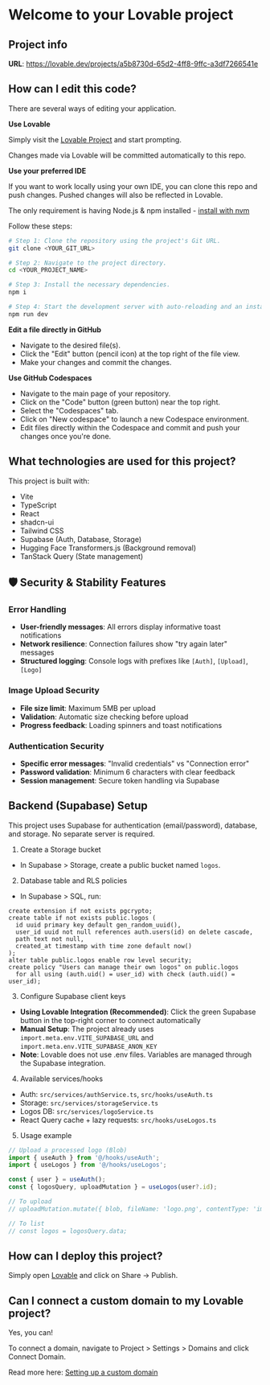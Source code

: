 # Welcome to your Lovable project

## Project info

**URL**: https://lovable.dev/projects/a5b8730d-65d2-4ff8-9ffc-a3df7266541e

## How can I edit this code?

There are several ways of editing your application.

**Use Lovable**

Simply visit the [Lovable Project](https://lovable.dev/projects/a5b8730d-65d2-4ff8-9ffc-a3df7266541e) and start prompting.

Changes made via Lovable will be committed automatically to this repo.

**Use your preferred IDE**

If you want to work locally using your own IDE, you can clone this repo and push changes. Pushed changes will also be reflected in Lovable.

The only requirement is having Node.js & npm installed - [install with nvm](https://github.com/nvm-sh/nvm#installing-and-updating)

Follow these steps:

```sh
# Step 1: Clone the repository using the project's Git URL.
git clone <YOUR_GIT_URL>

# Step 2: Navigate to the project directory.
cd <YOUR_PROJECT_NAME>

# Step 3: Install the necessary dependencies.
npm i

# Step 4: Start the development server with auto-reloading and an instant preview.
npm run dev
```

**Edit a file directly in GitHub**

- Navigate to the desired file(s).
- Click the "Edit" button (pencil icon) at the top right of the file view.
- Make your changes and commit the changes.

**Use GitHub Codespaces**

- Navigate to the main page of your repository.
- Click on the "Code" button (green button) near the top right.
- Select the "Codespaces" tab.
- Click on "New codespace" to launch a new Codespace environment.
- Edit files directly within the Codespace and commit and push your changes once you're done.

## What technologies are used for this project?

This project is built with:

- Vite
- TypeScript
- React
- shadcn-ui
- Tailwind CSS
- Supabase (Auth, Database, Storage)
- Hugging Face Transformers.js (Background removal)
- TanStack Query (State management)

## 🛡️ Security & Stability Features

### Error Handling
- **User-friendly messages**: All errors display informative toast notifications
- **Network resilience**: Connection failures show "try again later" messages
- **Structured logging**: Console logs with prefixes like `[Auth]`, `[Upload]`, `[Logo]`

### Image Upload Security
- **File size limit**: Maximum 5MB per upload
- **Validation**: Automatic size checking before upload
- **Progress feedback**: Loading spinners and toast notifications

### Authentication Security  
- **Specific error messages**: "Invalid credentials" vs "Connection error"
- **Password validation**: Minimum 6 characters with clear feedback
- **Session management**: Secure token handling via Supabase

## Backend (Supabase) Setup

This project uses Supabase for authentication (email/password), database, and storage. No separate server is required.

1) Create a Storage bucket
- In Supabase > Storage, create a public bucket named `logos`.

2) Database table and RLS policies
- In Supabase > SQL, run:
```
create extension if not exists pgcrypto;
create table if not exists public.logos (
  id uuid primary key default gen_random_uuid(),
  user_id uuid not null references auth.users(id) on delete cascade,
  path text not null,
  created_at timestamp with time zone default now()
);
alter table public.logos enable row level security;
create policy "Users can manage their own logos" on public.logos
  for all using (auth.uid() = user_id) with check (auth.uid() = user_id);
```

3) Configure Supabase client keys
- **Using Lovable Integration (Recommended)**: Click the green Supabase button in the top-right corner to connect automatically
- **Manual Setup**: The project already uses `import.meta.env.VITE_SUPABASE_URL` and `import.meta.env.VITE_SUPABASE_ANON_KEY`
- **Note**: Lovable does not use .env files. Variables are managed through the Supabase integration.

4) Available services/hooks
- Auth: `src/services/authService.ts`, `src/hooks/useAuth.ts`
- Storage: `src/services/storageService.ts`
- Logos DB: `src/services/logoService.ts`
- React Query cache + lazy requests: `src/hooks/useLogos.ts`

5) Usage example
```ts
// Upload a processed logo (Blob)
import { useAuth } from '@/hooks/useAuth';
import { useLogos } from '@/hooks/useLogos';

const { user } = useAuth();
const { logosQuery, uploadMutation } = useLogos(user?.id);

// To upload
// uploadMutation.mutate({ blob, fileName: 'logo.png', contentType: 'image/png' });

// To list
// const logos = logosQuery.data;
```

## How can I deploy this project?

Simply open [Lovable](https://lovable.dev/projects/a5b8730d-65d2-4ff8-9ffc-a3df7266541e) and click on Share -> Publish.

## Can I connect a custom domain to my Lovable project?

Yes, you can!

To connect a domain, navigate to Project > Settings > Domains and click Connect Domain.

Read more here: [Setting up a custom domain](https://docs.lovable.dev/tips-tricks/custom-domain#step-by-step-guide)
